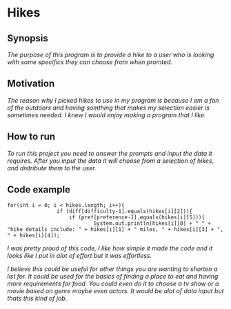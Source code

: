 # Hikes

## Synopsis
*The purpose of this program is to provide a hike to a user who is looking with some specifics they can choose from when promted.*

## Motivation
*The reason why I picked hikes to use in my program is because I am a fan of the outdoors and having somthing that makes my selection easier is sometimes needed. I knew I would enjoy making a program that I like.*

##  How to run
*To run this project you need to answer the prompts and input the data it requires. After you input the data it will choose from a selection of hikes, and distribute them to the user.*

## Code example
```
for(int i = 0; i < hikes.length; i++){
                if (diff[difficulty-1].equals(hikes[i][2])){
                    if (pref[preference-1].equals(hikes[i][5])){
                            System.out.println(hikes[i][0] + " " + "hike details include: " + hikes[i][1] + " miles, " + hikes[i][3] + ", " + hikes[i][4]);
```

*I was pretty proud of this code, I like how simple it made the code and it looks like I put in alot of effort but it was effortless.* 

*I believe this could be useful for other things you are wanting to shorten a list for. It could be used for the basics of finding a place to eat and having more requirements for food. You could even do it to choose a tv show or a movie based on genre maybe even actors. It would be alot of data input but thats this kind of job.*
